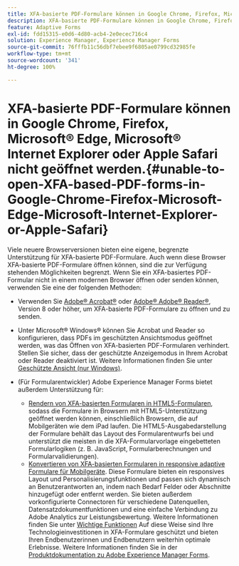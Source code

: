 ```yaml
---
title: XFA-basierte PDF-Formulare können in Google Chrome, Firefox, Microsoft® Edge, Microsoft® Internet Explorer oder Apple Safari nicht geöffnet werden.
description: XFA-basierte PDF-Formulare können in Google Chrome, Firefox, Microsoft® Edge, Microsoft® Internet Explorer oder Apple Safari nicht geöffnet werden.
feature: Adaptive Forms
exl-id: fdd15315-e0d6-4d80-acb4-2e0ecec716c4
solution: Experience Manager, Experience Manager Forms
source-git-commit: 76fffb11c56dbf7ebee9f6805ae0799cd32985fe
workflow-type: tm+mt
source-wordcount: '341'
ht-degree: 100%

---
```


# XFA-basierte PDF-Formulare können in Google Chrome, Firefox, Microsoft® Edge, Microsoft® Internet Explorer oder Apple Safari nicht geöffnet werden.{#unable-to-open-XFA-based-PDF-forms-in-Google-Chrome-Firefox-Microsoft-Edge-Microsoft-Internet-Explorer-or-Apple-Safari}

Viele neuere Browserversionen bieten eine eigene, begrenzte Unterstützung für XFA-basierte PDF-Formulare. Auch wenn diese Browser XFA-basierte PDF-Formulare öffnen können, sind die zur Verfügung stehenden Möglichkeiten begrenzt. Wenn Sie ein XFA-basiertes PDF-Formular nicht in einem modernen Browser öffnen oder senden können, verwenden Sie eine der folgenden Methoden:

* Verwenden Sie [Adobe® Acrobat®](https://www.adobe.com/acrobat.html) oder [Adobe® Adobe® Reader®](https://get.adobe.com/de/reader/), Version 8 oder höher, um XFA-basierte PDF-Formulare zu öffnen und zu senden.
* Unter Microsoft® Windows® können Sie Acrobat und Reader so konfigurieren, dass PDFs im geschützten Ansichtsmodus geöffnet werden, was das Öffnen von XFA-basierten PDF-Formularen verhindert. Stellen Sie sicher, dass der geschützte Anzeigemodus in Ihrem Acrobat oder Reader deaktiviert ist. Weitere Informationen finden Sie unter [Geschützte Ansicht (nur Windows)](https://helpx.adobe.com/de/reader/using/protected-mode-windows.html).
* (Für Formularentwickler) Adobe Experience Manager Forms bietet außerdem Unterstützung für:

   * [Rendern von XFA-basierten Formularen in HTML5-Formularen](https://experienceleague.adobe.com/docs/experience-manager-65/forms/html5-forms/introduction.html?lang=de#key-capabilities-of-html-forms-br), sodass die Formulare in Browsern mit HTML5-Unterstützung geöffnet werden können, einschließlich Browsern, die auf Mobilgeräten wie dem iPad laufen. Die HTML5-Ausgabedarstellung der Formulare behält das Layout des Formularentwurfs bei und unterstützt die meisten in die XFA-Formularvorlage eingebetteten Formularlogiken (z. B. JavaScript, Formularberechnungen und Formularvalidierungen).
   * [Konvertieren von XFA-basierten Formularen in responsive adaptive Formulare für Mobilgeräte](https://experienceleague.adobe.com/docs/experience-manager-65/forms/adaptive-forms-basic-authoring/creating-adaptive-form.html?lang=de#create-an-adaptive-form-based-on-an-xfa-form-template). Diese Formulare bieten ein responsives Layout und Personalisierungsfunktionen und passen sich dynamisch an Benutzerantworten an, indem nach Bedarf Felder oder Abschnitte hinzugefügt oder entfernt werden. Sie bieten außerdem vorkonfigurierte Connectoren für verschiedene Datenquellen, Datensatzdokumentfunktionen und eine einfache Verbindung zu Adobe Analytics zur Leistungsbewertung. Weitere Informationen finden Sie unter [Wichtige Funktionen](https://experienceleague.adobe.com/docs/experience-manager-cloud-service/content/forms/forms-overview/home.html?lang=de)
Auf diese Weise sind Ihre Technologieinvestitionen in XFA-Formulare geschützt und bieten Ihren Endbenutzerinnen und Endbenutzern weiterhin optimale Erlebnisse. Weitere Informationen finden Sie in der [Produktdokumentation zu Adobe Experience Manager Forms](https://experienceleague.adobe.com/docs/experience-manager-cloud-service/content/forms/forms-overview/home.html?lang=de).

